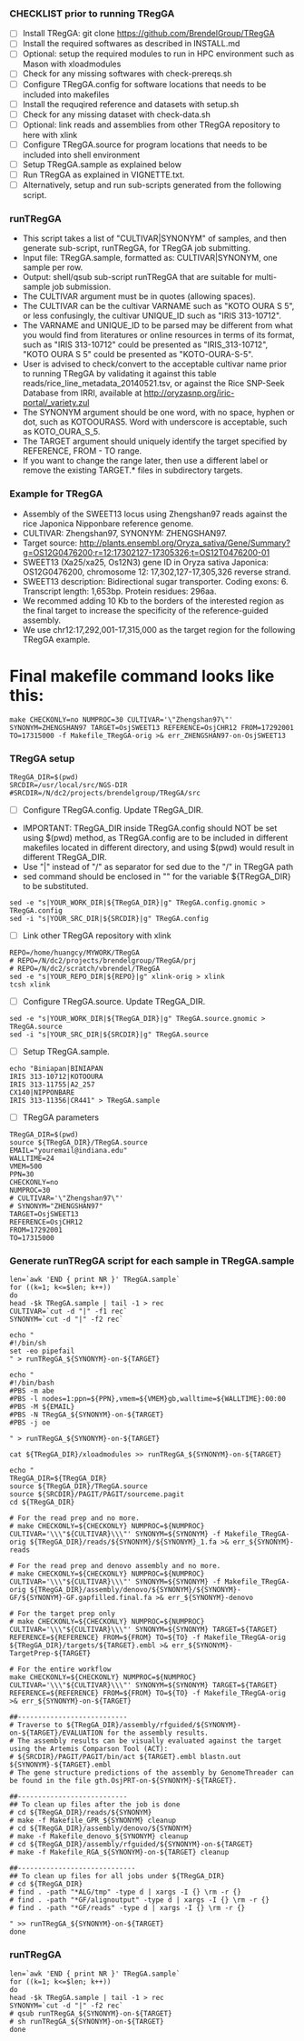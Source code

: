 ### CHECKLIST prior to running TRegGA
- [ ] Install TRegGA: git clone https://github.com/BrendelGroup/TRegGA
- [ ] Install the required softwares as described in INSTALL.md
- [ ] Optional: setup the required modules to run in HPC environment such as Mason with xloadmodules
- [ ] Check for any missing softwares with check-prereqs.sh 
- [ ] Configure TRegGA.config for software locations that needs to be included into makefiles
- [ ] Install the requqired reference and datasets with setup.sh
- [ ] Check for any missing dataset with check-data.sh
- [ ] Optional: link reads and assemblies from other TRegGA repository to here with xlink
- [ ] Configure TRegGA.source for program locations that needs to be included into shell environment
- [ ] Setup TRegGA.sample as explained below
- [ ] Run TRegGA as explained in VIGNETTE.txt. 
- [ ] Alternatively, setup and run sub-scripts generated from the following script.  

### runTRegGA
* This script takes a list of "CULTIVAR|SYNONYM" of samples, and then generate sub-script, runTRegGA, for TRegGA job submitting.
* Input file: TRegGA.sample, formatted as: CULTIVAR|SYNONYM, one sample per row.
* Output: shell/qsub sub-script runTRegGA that are suitable for multi-sample job submission.
* The CULTIVAR argument must be in quotes (allowing spaces).
* The CULTIVAR can be the cultivar VARNAME such as "KOTO OURA S 5", or less confusingly, the cultivar UNIQUE_ID such as "IRIS 313-10712".
* The VARNAME and UNIQUE_ID to be parsed may be different from what you would find from literatures or online resources in terms of its format, such as "IRIS 313-10712" could be presented as "IRIS_313-10712", "KOTO OURA S 5" could be presented as "KOTO-OURA-S-5".
* User is advised to check/convert to the acceptable cultivar name prior to running TRegGA by validating it against this table reads/rice_line_metadata_20140521.tsv, or against the Rice SNP-Seek Database from IRRI, available at http://oryzasnp.org/iric-portal/_variety.zul 
* The SYNONYM argument should be one word, with no space, hyphen or dot, such as KOTOOURAS5. Word with underscore is acceptable, such as KOTO_OURA_S_5. 
* The TARGET argument should uniquely identify the target specified by REFERENCE, FROM - TO range.
* If you want to change the range later, then use a different label or remove the existing TARGET.* files in subdirectory targets.

### Example for TRegGA
* Assembly of the SWEET13 locus using Zhengshan97 reads against the rice Japonica Nipponbare reference genome.
* CULTIVAR: Zhengshan97, SYNONYM: ZHENGSHAN97.
* Target source: http://plants.ensembl.org/Oryza_sativa/Gene/Summary?g=OS12G0476200;r=12:17302127-17305326;t=OS12T0476200-01
* SWEET13 (Xa25/xa25, Os12N3) gene ID in Oryza sativa Japonica: OS12G0476200, chromosome 12: 17,302,127-17,305,326 reverse strand.
* SWEET13 description: Bidirectional sugar transporter. Coding exons: 6. Transcript length: 1,653bp. Protein residues: 296aa.
* We recommed adding 10 Kb to the borders of the interested region as the final target to increase the specificity of the reference-guided assembly.
* We use chr12:17,292,001-17,315,000 as the target region for the following TRegGA example.
# Final makefile command looks like this:
```
make CHECKONLY=no NUMPROC=30 CULTIVAR='\"Zhengshan97\"' SYNONYM=ZHENGSHAN97 TARGET=OsjSWEET13 REFERENCE=OsjCHR12 FROM=17292001 TO=17315000 -f Makefile_TRegGA-orig >& err_ZHENGSHAN97-on-OsjSWEET13
```
### TRegGA setup
```
TRegGA_DIR=$(pwd)
SRCDIR=/usr/local/src/NGS-DIR
#SRCDIR=/N/dc2/projects/brendelgroup/TRegGA/src
```
- [ ] Configure TRegGA.config. Update TRegGA_DIR.
* IMPORTANT: TRegGA_DIR inside TRegGA.config should NOT be set using $(pwd) method, as TRegGA.config are to be included in different makefiles located in different directory, and using $(pwd) would result in different TRegGA_DIR. 
* Use "|" instead of "/" as separator for sed due to the "/" in TRegGA path
* sed command should be enclosed in "" for the variable ${TRegGA_DIR} to be substituted.
```
sed -e "s|YOUR_WORK_DIR|${TRegGA_DIR}|g" TRegGA.config.gnomic > TRegGA.config
sed -i "s|YOUR_SRC_DIR|${SRCDIR}|g" TRegGA.config
```
- [ ] Link other TRegGA repository with xlink
```
REPO=/home/huangcy/MYWORK/TRegGA
# REPO=/N/dc2/projects/brendelgroup/TRegGA/prj
# REPO=/N/dc2/scratch/vbrendel/TRegGA
sed -e "s|YOUR_REPO_DIR|${REPO}|g" xlink-orig > xlink
tcsh xlink
```
- [ ] Configure TRegGA.source. Update TRegGA_DIR.
```
sed -e "s|YOUR_WORK_DIR|${TRegGA_DIR}|g" TRegGA.source.gnomic > TRegGA.source
sed -i "s|YOUR_SRC_DIR|${SRCDIR}|g" TRegGA.source
```
- [ ] Setup TRegGA.sample.
```
echo "Biniapan|BINIAPAN
IRIS 313-10712|KOTOOURA
IRIS 313-11755|A2_257
CX140|NIPPONBARE
IRIS 313-11356|CR441" > TRegGA.sample
```
- [ ] TRegGA parameters
```
TRegGA_DIR=$(pwd)
source ${TRegGA_DIR}/TRegGA.source
EMAIL="youremail@indiana.edu"
WALLTIME=24
VMEM=500
PPN=30
CHECKONLY=no
NUMPROC=30
# CULTIVAR='\"Zhengshan97\"'
# SYNONYM="ZHENGSHAN97"
TARGET=OsjSWEET13
REFERENCE=OsjCHR12
FROM=17292001
TO=17315000
```
### Generate runTRegGA script for each sample in TRegGA.sample 
```
len=`awk 'END { print NR }' TRegGA.sample`
for ((k=1; k<=$len; k++))
do
head -$k TRegGA.sample | tail -1 > rec
CULTIVAR=`cut -d "|" -f1 rec`
SYNONYM=`cut -d "|" -f2 rec`
```
```
echo "
#!/bin/sh
set -eo pipefail
" > runTRegGA_${SYNONYM}-on-${TARGET}
```
```
echo "
#!/bin/bash
#PBS -m abe
#PBS -l nodes=1:ppn=${PPN},vmem=${VMEM}gb,walltime=${WALLTIME}:00:00
#PBS -M ${EMAIL}
#PBS -N TRegGA_${SYNONYM}-on-${TARGET}
#PBS -j oe

" > runTRegGA_${SYNONYM}-on-${TARGET}

cat ${TRegGA_DIR}/xloadmodules >> runTRegGA_${SYNONYM}-on-${TARGET}
```
```
echo "
TRegGA_DIR=${TRegGA_DIR}
source ${TRegGA_DIR}/TRegGA.source
source ${SRCDIR}/PAGIT/PAGIT/sourceme.pagit
cd ${TRegGA_DIR}

# For the read prep and no more.
# make CHECKONLY=${CHECKONLY} NUMPROC=${NUMPROC} CULTIVAR='\\\"${CULTIVAR}\\\"' SYNONYM=${SYNONYM} -f Makefile_TRegGA-orig ${TRegGA_DIR}/reads/${SYNONYM}/${SYNONYM}_1.fa >& err_${SYNONYM}-reads

# For the read prep and denovo assembly and no more.
# make CHECKONLY=${CHECKONLY} NUMPROC=${NUMPROC} CULTIVAR='\\\"${CULTIVAR}\\\"' SYNONYM=${SYNONYM} -f Makefile_TRegGA-orig ${TRegGA_DIR}/assembly/denovo/${SYNONYM}/${SYNONYM}-GF/${SYNONYM}-GF.gapfilled.final.fa >& err_${SYNONYM}-denovo

# For the target prep only
# make CHECKONLY=${CHECKONLY} NUMPROC=${NUMPROC} CULTIVAR='\\\"${CULTIVAR}\\\"' SYNONYM=${SYNONYM} TARGET=${TARGET} REFERENCE=${REFERENCE} FROM=${FROM} TO=${TO} -f Makefile_TRegGA-orig ${TRegGA_DIR}/targets/${TARGET}.embl >& err_${SYNONYM}-TargetPrep-${TARGET}

# For the entire workflow
make CHECKONLY=${CHECKONLY} NUMPROC=${NUMPROC} CULTIVAR='\\\"${CULTIVAR}\\\"' SYNONYM=${SYNONYM} TARGET=${TARGET} REFERENCE=${REFERENCE} FROM=${FROM} TO=${TO} -f Makefile_TRegGA-orig >& err_${SYNONYM}-on-${TARGET}

##---------------------------
# Traverse to ${TRegGA_DIR}/assembly/rfguided/${SYNONYM}-on-${TARGET}/EVALUATION for the assembly results.
# The assembly results can be visually evaluated against the target using the Artemis Comparson Tool (ACT):
# ${SRCDIR}/PAGIT/PAGIT/bin/act ${TARGET}.embl blastn.out ${SYNONYM}-${TARGET}.embl
# The gene structure predictions of the assembly by GenomeThreader can be found in the file gth.OsjPRT-on-${SYNONYM}-${TARGET}.

##---------------------------
## To clean up files after the job is done
# cd ${TRegGA_DIR}/reads/${SYNONYM}
# make -f Makefile_GPR_${SYNONYM} cleanup
# cd ${TRegGA_DIR}/assembly/denovo/${SYNONYM}
# make -f Makefile_denovo_${SYNONYM} cleanup
# cd ${TRegGA_DIR}/assembly/rfguided/${SYNONYM}-on-${TARGET}
# make -f Makefile_RGA_${SYNONYM}-on-${TARGET} cleanup

##-----------------------------
## To clean up files for all jobs under ${TRegGA_DIR}
# cd ${TRegGA_DIR}
# find . -path "*ALG/tmp" -type d | xargs -I {} \rm -r {}
# find . -path "*GF/alignoutput" -type d | xargs -I {} \rm -r {}
# find . -path "*GF/reads" -type d | xargs -I {} \rm -r {}

" >> runTRegGA_${SYNONYM}-on-${TARGET}
done
```

### runTRegGA
```
len=`awk 'END { print NR }' TRegGA.sample`
for ((k=1; k<=$len; k++))
do
head -$k TRegGA.sample | tail -1 > rec
SYNONYM=`cut -d "|" -f2 rec`
# qsub runTRegGA_${SYNONYM}-on-${TARGET}
# sh runTRegGA_${SYNONYM}-on-${TARGET}
done
```


